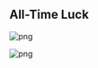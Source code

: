 ## All-Time Luck


    
![png](All-Time-Luck_files/All-Time-Luck_1_0.png)
    



    
![png](All-Time-Luck_files/All-Time-Luck_1_1.png)
    

